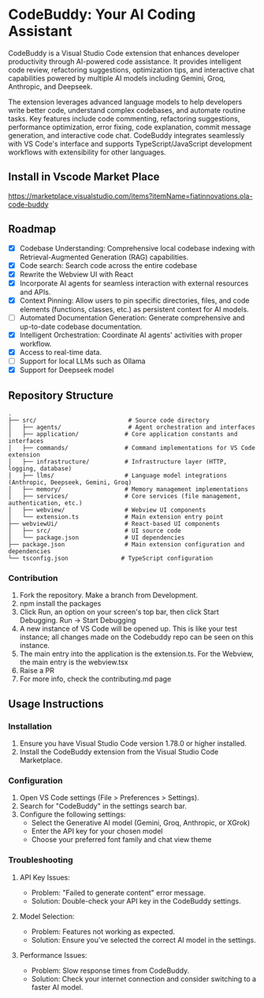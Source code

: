 # CodeBuddy: Your AI Coding Assistant

CodeBuddy is a Visual Studio Code extension that enhances developer productivity through AI-powered code assistance. It provides intelligent code review, refactoring suggestions, optimization tips, and interactive chat capabilities powered by multiple AI models including Gemini, Groq, Anthropic, and Deepseek.

The extension leverages advanced language models to help developers write better code, understand complex codebases, and automate routine tasks. Key features include code commenting, refactoring suggestions, performance optimization, error fixing, code explanation, commit message generation, and interactive code chat. CodeBuddy integrates seamlessly with VS Code's interface and supports TypeScript/JavaScript development workflows with extensibility for other languages.

## Install in Vscode Market Place

https://marketplace.visualstudio.com/items?itemName=fiatinnovations.ola-code-buddy

## Roadmap

- [x] Codebase Understanding: Comprehensive local codebase indexing with Retrieval-Augmented Generation (RAG) capabilities.
- [x] Code search: Search code across the entire codebase
- [x] Rewrite the Webview UI with React
- [x] Incorporate AI agents for seamless interaction with external resources and APIs.
- [x] Context Pinning: Allow users to pin specific directories, files, and code elements (functions, classes, etc.) as persistent context for AI models.
- [ ] Automated Documentation Generation: Generate comprehensive and up-to-date codebase documentation.
- [x] Intelligent Orchestration: Coordinate AI agents' activities with proper workflow.
- [x] Access to real-time data.
- [ ] Support for local LLMs such as Ollama
- [x] Support for Deepseek model

## Repository Structure

```
.
├── src/                          # Source code directory
│   ├── agents/                   # Agent orchestration and interfaces
│   ├── application/             # Core application constants and interfaces
│   ├── commands/                # Command implementations for VS Code extension
│   ├── infrastructure/          # Infrastructure layer (HTTP, logging, database)
│   ├── llms/                    # Language model integrations (Anthropic, Deepseek, Gemini, Groq)
│   ├── memory/                  # Memory management implementations
│   ├── services/                # Core services (file management, authentication, etc.)
│   ├── webview/                 # Webview UI components
│   └── extension.ts             # Main extension entry point
├── webviewUi/                   # React-based UI components
│   ├── src/                     # UI source code
│   └── package.json             # UI dependencies
├── package.json                 # Main extension configuration and dependencies
└── tsconfig.json               # TypeScript configuration
```

### Contribution

1. Fork the repository. Make a branch from Development.
2. npm install the packages
3. Click Run, an option on your screen's top bar, then click Start Debugging. Run -> Start Debugging
4. A new instance of VS Code will be opened up. This is like your test instance; all changes made on the Codebuddy repo can be seen on this instance.
5. The main entry into the application is the extension.ts. For the Webview, the main entry is the webview.tsx
6. Raise a PR
7. For more info, check the contributing.md page

## Usage Instructions

### Installation

1. Ensure you have Visual Studio Code version 1.78.0 or higher installed.
2. Install the CodeBuddy extension from the Visual Studio Code Marketplace.

### Configuration

1. Open VS Code settings (File > Preferences > Settings).
2. Search for "CodeBuddy" in the settings search bar.
3. Configure the following settings:
   - Select the Generative AI model (Gemini, Groq, Anthropic, or XGrok)
   - Enter the API key for your chosen model
   - Choose your preferred font family and chat view theme

### Troubleshooting

1. API Key Issues:

   - Problem: "Failed to generate content" error message.
   - Solution: Double-check your API key in the CodeBuddy settings.

2. Model Selection:

   - Problem: Features not working as expected.
   - Solution: Ensure you've selected the correct AI model in the settings.

3. Performance Issues:
   - Problem: Slow response times from CodeBuddy.
   - Solution: Check your internet connection and consider switching to a faster AI model.
